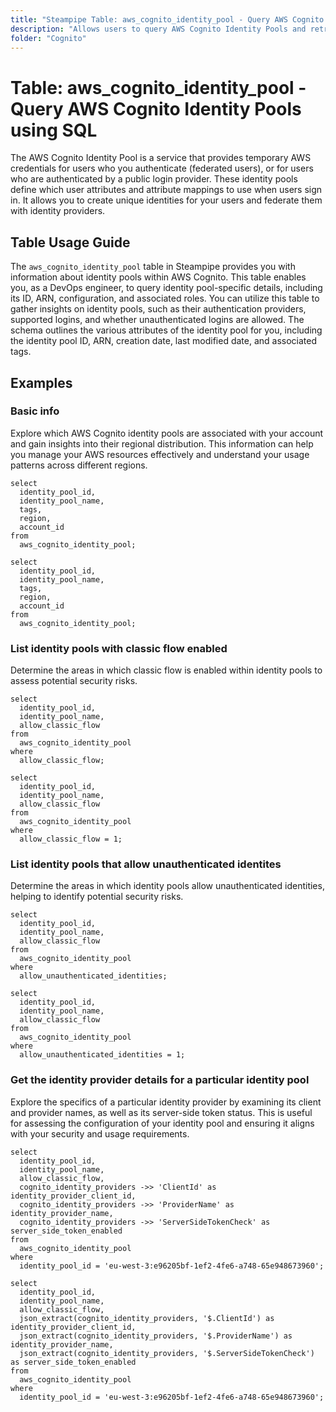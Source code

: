 ```yaml
---
title: "Steampipe Table: aws_cognito_identity_pool - Query AWS Cognito Identity Pools using SQL"
description: "Allows users to query AWS Cognito Identity Pools and retrieve detailed information about each identity pool, including its configuration and associated roles."
folder: "Cognito"
---
```


# Table: aws_cognito_identity_pool - Query AWS Cognito Identity Pools using SQL

The AWS Cognito Identity Pool is a service that provides temporary AWS credentials for users who you authenticate (federated users), or for users who are authenticated by a public login provider. These identity pools define which user attributes and attribute mappings to use when users sign in. It allows you to create unique identities for your users and federate them with identity providers.

## Table Usage Guide

The `aws_cognito_identity_pool` table in Steampipe provides you with information about identity pools within AWS Cognito. This table enables you, as a DevOps engineer, to query identity pool-specific details, including its ID, ARN, configuration, and associated roles. You can utilize this table to gather insights on identity pools, such as their authentication providers, supported logins, and whether unauthenticated logins are allowed. The schema outlines the various attributes of the identity pool for you, including the identity pool ID, ARN, creation date, last modified date, and associated tags.

## Examples

### Basic info
Explore which AWS Cognito identity pools are associated with your account and gain insights into their regional distribution. This information can help you manage your AWS resources effectively and understand your usage patterns across different regions.

```sql+postgres
select
  identity_pool_id,
  identity_pool_name,
  tags,
  region,
  account_id
from
  aws_cognito_identity_pool;
```

```sql+sqlite
select
  identity_pool_id,
  identity_pool_name,
  tags,
  region,
  account_id
from
  aws_cognito_identity_pool;
```

### List identity pools with classic flow enabled
Determine the areas in which classic flow is enabled within identity pools to assess potential security risks.

```sql+postgres
select
  identity_pool_id,
  identity_pool_name,
  allow_classic_flow
from
  aws_cognito_identity_pool
where
  allow_classic_flow;
```

```sql+sqlite
select
  identity_pool_id,
  identity_pool_name,
  allow_classic_flow
from
  aws_cognito_identity_pool
where
  allow_classic_flow = 1;
```

### List identity pools that allow unauthenticated identites
Determine the areas in which identity pools allow unauthenticated identities, helping to identify potential security risks.

```sql+postgres
select
  identity_pool_id,
  identity_pool_name,
  allow_classic_flow
from
  aws_cognito_identity_pool
where
  allow_unauthenticated_identities;
```

```sql+sqlite
select
  identity_pool_id,
  identity_pool_name,
  allow_classic_flow
from
  aws_cognito_identity_pool
where
  allow_unauthenticated_identities = 1;
```

### Get the identity provider details for a particular identity pool
Explore the specifics of a particular identity provider by examining its client and provider names, as well as its server-side token status. This is useful for assessing the configuration of your identity pool and ensuring it aligns with your security and usage requirements.

```sql+postgres
select
  identity_pool_id,
  identity_pool_name,
  allow_classic_flow,
  cognito_identity_providers ->> 'ClientId' as identity_provider_client_id,
  cognito_identity_providers ->> 'ProviderName' as identity_provider_name,
  cognito_identity_providers ->> 'ServerSideTokenCheck' as server_side_token_enabled
from
  aws_cognito_identity_pool
where
  identity_pool_id = 'eu-west-3:e96205bf-1ef2-4fe6-a748-65e948673960';
```

```sql+sqlite
select
  identity_pool_id,
  identity_pool_name,
  allow_classic_flow,
  json_extract(cognito_identity_providers, '$.ClientId') as identity_provider_client_id,
  json_extract(cognito_identity_providers, '$.ProviderName') as identity_provider_name,
  json_extract(cognito_identity_providers, '$.ServerSideTokenCheck') as server_side_token_enabled
from
  aws_cognito_identity_pool
where
  identity_pool_id = 'eu-west-3:e96205bf-1ef2-4fe6-a748-65e948673960';
```